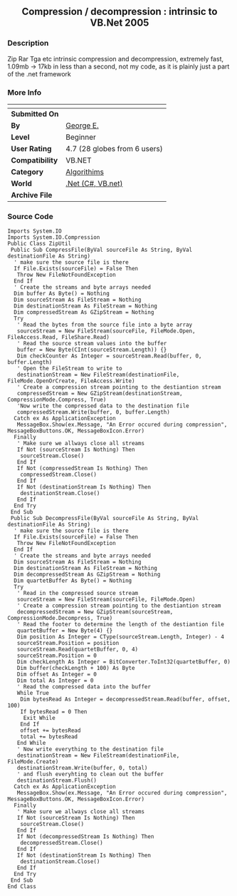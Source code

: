 ﻿<div align="center">

## Compression / decompression : intrinsic to VB\.Net 2005


</div>

### Description

Zip Rar Tga etc intrinsic compression and decompression, extremely fast, 1.09mb -&gt; 17kb in less than a second, not my code, as it is plainly just a part of the .net framework
 
### More Info
 


<span>             |<span>
---                |---
**Submitted On**   |
**By**             |[George E\.](https://github.com/Planet-Source-Code/PSCIndex/blob/master/ByAuthor/george-e.md)
**Level**          |Beginner
**User Rating**    |4.7 (28 globes from 6 users)
**Compatibility**  |VB\.NET
**Category**       |[Algorithims](https://github.com/Planet-Source-Code/PSCIndex/blob/master/ByCategory/algorithims__10-29.md)
**World**          |[\.Net \(C\#, VB\.net\)](https://github.com/Planet-Source-Code/PSCIndex/blob/master/ByWorld/net-c-vb-net.md)
**Archive File**   |[](https://github.com/Planet-Source-Code/george-e-compression-decompression-intrinsic-to-vb-net-2005__10-3912/archive/master.zip)





### Source Code

```
Imports System.IO
Imports System.IO.Compression
Public Class ZipUtil
 Public Sub CompressFile(ByVal sourceFile As String, ByVal destinationFile As String)
  ' make sure the source file is there
  If File.Exists(sourceFile) = False Then
   Throw New FileNotFoundException
  End If
  ' Create the streams and byte arrays needed
  Dim buffer As Byte() = Nothing
  Dim sourceStream As FileStream = Nothing
  Dim destinationStream As FileStream = Nothing
  Dim compressedStream As GZipStream = Nothing
  Try
   ' Read the bytes from the source file into a byte array
   sourceStream = New FileStream(sourceFile, FileMode.Open, FileAccess.Read, FileShare.Read)
   ' Read the source stream values into the buffer
   buffer = New Byte(CInt(sourceStream.Length)) {}
   Dim checkCounter As Integer = sourceStream.Read(buffer, 0, buffer.Length)
   ' Open the FileStream to write to
   destinationStream = New FileStream(destinationFile, FileMode.OpenOrCreate, FileAccess.Write)
   ' Create a compression stream pointing to the destiantion stream
   compressedStream = New GZipStream(destinationStream, CompressionMode.Compress, True)
   'Now write the compressed data to the destination file
   compressedStream.Write(buffer, 0, buffer.Length)
  Catch ex As ApplicationException
   MessageBox.Show(ex.Message, "An Error occured during compression", MessageBoxButtons.OK, MessageBoxIcon.Error)
  Finally
   ' Make sure we allways close all streams
   If Not (sourceStream Is Nothing) Then
    sourceStream.Close()
   End If
   If Not (compressedStream Is Nothing) Then
    compressedStream.Close()
   End If
   If Not (destinationStream Is Nothing) Then
    destinationStream.Close()
   End If
  End Try
 End Sub
 Public Sub DecompressFile(ByVal sourceFile As String, ByVal destinationFile As String)
  ' make sure the source file is there
  If File.Exists(sourceFile) = False Then
   Throw New FileNotFoundException
  End If
  ' Create the streams and byte arrays needed
  Dim sourceStream As FileStream = Nothing
  Dim destinationStream As FileStream = Nothing
  Dim decompressedStream As GZipStream = Nothing
  Dim quartetBuffer As Byte() = Nothing
  Try
   ' Read in the compressed source stream
   sourceStream = New FileStream(sourceFile, FileMode.Open)
   ' Create a compression stream pointing to the destiantion stream
   decompressedStream = New GZipStream(sourceStream, CompressionMode.Decompress, True)
   ' Read the footer to determine the length of the destiantion file
   quartetBuffer = New Byte(4) {}
   Dim position As Integer = CType(sourceStream.Length, Integer) - 4
   sourceStream.Position = position
   sourceStream.Read(quartetBuffer, 0, 4)
   sourceStream.Position = 0
   Dim checkLength As Integer = BitConverter.ToInt32(quartetBuffer, 0)
   Dim buffer(checkLength + 100) As Byte
   Dim offset As Integer = 0
   Dim total As Integer = 0
   ' Read the compressed data into the buffer
   While True
    Dim bytesRead As Integer = decompressedStream.Read(buffer, offset, 100)
    If bytesRead = 0 Then
     Exit While
    End If
    offset += bytesRead
    total += bytesRead
   End While
   ' Now write everything to the destination file
   destinationStream = New FileStream(destinationFile, FileMode.Create)
   destinationStream.Write(buffer, 0, total)
   ' and flush everyhting to clean out the buffer
   destinationStream.Flush()
  Catch ex As ApplicationException
   MessageBox.Show(ex.Message, "An Error occured during compression", MessageBoxButtons.OK, MessageBoxIcon.Error)
  Finally
   ' Make sure we allways close all streams
   If Not (sourceStream Is Nothing) Then
    sourceStream.Close()
   End If
   If Not (decompressedStream Is Nothing) Then
    decompressedStream.Close()
   End If
   If Not (destinationStream Is Nothing) Then
    destinationStream.Close()
   End If
  End Try
 End Sub
End Class
```

